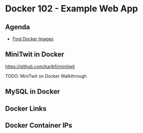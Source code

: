 # Docker 102 - Example Web App

## Agenda

- [Find Docker Images](#find-docker-images)


## MiniTwit in Docker

https://github.com/karlkfi/minitwit

TODO: MiniTwit on Docker Walkthrough

## MySQL in Docker

## Docker Links

## Docker Container IPs
